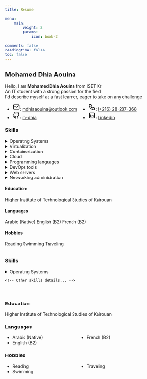 ```yaml
---
title: Resume

menu:
    main: 
        weight: 2
        params:
            icon: book-2

comments: false
readingtime: false
toc: false
---
```


## Mohamed Dhia Aouina
 Hello, I am **Mohamed Dhia Aouina** from ISET Kr <br>
 An IT student with a strong passion for the field <br>
 I'd describe myself as a fast learner, eager to take on any challenge <br>

  <style>
    /* Styles for desktop/laptop */
    .names ul {
      columns: 2;
      -webkit-columns: 2;
      -moz-columns: 2;
    }

    /* Styles for mobile */
    @media (max-width: 600px) {
      .names ul {
        columns: 1;
        -webkit-columns: 1;
        -moz-columns: 1;
      }
    }
  </style>
  <title>Responsive Layout Example</title>
</head>
<body>
  <div class="names">
    <ul>
  <li><svg xmlns="http://www.w3.org/2000/svg" class="icon icon-tabler icon-tabler-mail" width="24" height="24" viewBox="0 0 24 24" stroke-width="2" stroke="currentColor" fill="none" stroke-linecap="round" stroke-linejoin="round"><path stroke="none" d="M0 0h24v24H0z" fill="none"/><path d="M3 7a2 2 0 0 1 2 -2h14a2 2 0 0 1 2 2v10a2 2 0 0 1 -2 2h-14a2 2 0 0 1 -2 -2v-10z"/><path d="M3 7l9 6l9 -6" /></svg>: <a href="mailto:mdhiaaouina@outlook.com">mdhiaaouina@outlook.com</a></li>
  <li><svg xmlns="http://www.w3.org/2000/svg" class="icon icon-tabler icon-tabler-brand-github" width="24" height="24" viewBox="0 0 24 24" stroke-width="2" stroke="currentColor" fill="none" stroke-linecap="round" stroke-linejoin="round"><path stroke="none" d="M0 0h24v24H0z" fill="none"/><path d="M9 19c-4.3 1.4 -4.3 -2.5 -6 -3m12 5v-3.5c0 -1 .1 -1.4 -.5 -2c2.8 -.3 5.5 -1.4 5.5 -6a4.6 4.6 0 0 0 -1.3 -3.2a4.2 4.2 0 0 0 -.1 -3.2s-1.1 -.3 -3.5 1.3a12.3 12.3 0 0 0 -6.2 0c-2.4 -1.6 -3.5 -1.3 -3.5 -1.3a4.2 4.2 0 0 0 -.1 3.2a4.6 4.6 0 0 0 -1.3 3.2c0 4.6 2.7 5.7 5.5 6c-.6 .6 -.6 1.2 -.5 2v3.5" /></svg>: <a href="https://github.com/m-dhia">m-dhia</a></li>
  <li><svg xmlns="http://www.w3.org/2000/svg" class="icon icon-tabler icon-tabler-phone" width="24" height="24" viewBox="0 0 24 24" stroke-width="2" stroke="currentColor" fill="none" stroke-linecap="round" stroke-linejoin="round"><path stroke="none" d="M0 0h24v24H0z" fill="none"/><path d="M5 4h4l2 5l-2.5 1.5a11 11 0 0 0 5 5l1.5 -2.5l5 2v4a2 2 0 0 1 -2 2a16 16 0 0 1 -15 -15a2 2 0 0 1 2 -2" /></svg>: <a href="tel:+21628287368">(+216) 28-287-368</a></li>
  <li><svg xmlns="http://www.w3.org/2000/svg" class="icon icon-tabler icon-tabler-brand-linkedin" width="24" height="24" viewBox="0 0 24 24" stroke-width="2" stroke="currentColor" fill="none" stroke-linecap="round" stroke-linejoin="round"><path stroke="none" d="M0 0h24v24H0z" fill="none"/><path d="M4 4m0 2a2 2 0 0 1 2 -2h12a2 2 0 0 1 2 2v12a2 2 0 0 1 -2 2h-12a2 2 0 0 1 -2 -2z" /><path d="M8 11l0 5" /><path d="M8 8l0 .01" /><path d="M12 16l0 -5" /><path d="M16 16v-3a2 2 0 0 0 -4 0" /></svg>: <a href="#">Linkedin</a></li>
</ul>




### Skills

<details>
  <summary>Operating Systems</summary>

  - Installation, administration, resource sharing, backup policies
  - **Linux**:
    - Distros based on: *Ubuntu*, *Debian*, *Arch*
    - Running Gnu/Linux as a main OS for 3 years
  - **Windows**:
    - Windows *7*, *10*, *11*
    - Windows Server *2016*
</details>

<details>
  <summary>Virtualization</summary>

  - **Platforms**: VMware Workstation, Qemu, Oracle VirtualBox
  - **Managing**: Vagrant
</details>

<details>
  <summary>Containerization</summary>

  - **Platforms**: Docker, Podman
  - **Managing**: Kubernetes
</details>

<details>
  <summary>Cloud</summary>

  - AWS
</details>

<details>
  <summary>Programming languages</summary>

  - Python
  - Java
  - JavaScript
</details>

<details>
  <summary>DevOps tools</summary>

  - Ansible
  - Terraform
  - Git, Github, Gitlab
  - Jenkins
  - Maven
</details>

<details>
  <summary>Web servers</summary>

  - Ngnix
  - Apache
</details>

<details>
  <summary>Networking administration</summary>

  - **Protocols**: TCP/IP, DNS, DHCP, SNMP, VLANs, VPNs
  - **Devices**: Routers, switches, firewalls, load balancers
  - **Services**: Routing, NAT, QoS, IPv4/IPv6
</details>


#### Education:
Higher Institute of Technological Studies of Kairouan
#### Languages
Arabic (Native)
English (B2)
French (B2)
#### Hobbies
Reading
Swimming
Traveling


<div class="columns">
  <div class="column">
    <!-- Content for the "Skills" section -->
    <h3>Skills</h3>
    <details>
      <summary>Operating Systems</summary>
      <!-- Content for Operating Systems -->
      <ul>
        <li>Installation, administration, resource sharing, backup policies</li>
        <li><strong>Linux</strong>:
          <ul>
            <li>Distros based on: <em>Ubuntu</em>, <em>Debian</em>, <em>Arch</em></li>
            <li>Running Gnu/Linux as a main OS for 3 years</li>
          </ul>
        </li>
        <li><strong>Windows</strong>:
          <ul>
            <li>Windows <em>7</em>, <em>10</em>, <em>11</em></li>
            <li>Windows Server <em>2016</em></li>
          </ul>
        </li>
      </ul>
    </details>

    <!-- Other skills details... -->
  </div>

  <div class="column">
    <h3>Education</h3>
    <p>Higher Institute of Technological Studies of Kairouan</p>
    <h3>Languages</h3>
    <ul>
      <li>Arabic (Native)</li>
      <li>English (B2)</li>
      <li>French (B2)</li>
    </ul>
    <h3>Hobbies</h3>
    <ul>
      <li>Reading</li>
      <li>Swimming</li>
      <li>Traveling</li>
    </ul>
  </div>
</div>

<style>
  /* CSS for the columns */
  .columns {
    display: flex;
    flex-wrap: wrap;
  }

  .column {
    flex: 1;
    margin-right: 10px; /* Adjust as needed for spacing between columns */
  }

  /* Media query for mobile responsiveness */
  @media (max-width: 768px) {
    .columns {
      flex-direction: column;
    }

    .column {
      margin-right: 0;
      margin-bottom: 10px; /* Adjust as needed for spacing between rows */
    }
  }
</style>
